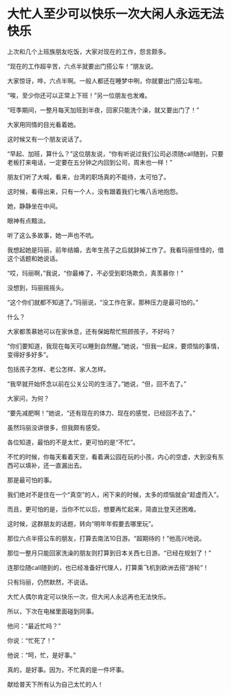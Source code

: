 # 大忙人至少可以快乐一次大闲人永远无法快乐

上次和几个上班族朋友吃饭，大家对现在的工作，怨言颇多。 

“现在的工作超辛苦，六点半就要出门搭公车！”朋友说。 

大家惊讶，哗，六点半啊。一般人都还在睡梦中咧，你就要出门搭公车啦。 

“唉，至少你还可以正常上下班！”另一位朋友也发难。 

“旺季期间，一整月每天加班到半夜，回家只能洗个澡，就又要出门了！” 

大家用同情的目光看着她。 

这时候又有一个朋友说话了。 

“早起、加班，算什么？”这位朋友说，“你有听说过我们公司必须随call随到，只要老板打来电话，一定要在五分钟之内回到公司，周末也一样！” 

朋友们听了大喊，看来，台湾的职场真的不能待，太可怕了。 

这时候，看得出来，只有一个人，没有跟着我们七嘴八舌地抱怨。 

她，静静坐在中间。 

眼神有点黯淡。 

听了这么多故事，她一声也不吭。 

我想起她是玛丽，前年结婚，去年生孩子之后就辞掉工作了。我看玛丽怪怪的，借这个话题和她说话。 

“哎，玛丽啊，”我说，“你最棒了，不必受到职场欺负，真羡慕你！” 

没想到，玛丽摇摇头。 

“这个你们就都不知道了。”玛丽说，“没工作在家，那种压力是最可怕的。” 

什么？ 

大家都羡慕她可以在家休息，还有保姆帮忙照顾孩子，不好吗？ 

“你们要知道，我现在每天可以睡到自然醒。”她说，“但我一起床，要烦恼的事情，变得好多好多”。 

包括孩子怎样、老公怎样、家人怎样。 

“我早就开始怀念以前在公关公司的生活了。”她说，“但，回不去了。” 

大家问，为何？ 

“要先减肥啊！”她说，“还有现在的体力、现在的感觉，已经回不去了。” 

虽然玛丽没讲很多，但我颇有感受。 

各位知道，最怕的不是太忙，更可怕的是“不忙”。 

不忙的时候，你每天看着天空，看着满公园在玩的小孩，内心的空虚，大到没有东西可以填补，还一直漏出去。 

那是最可怕的事。 

我们绝对不是住在一个“真空”的人，闲下来的时候，太多的烦恼就会“趁虚而入”。 

而且，更可怕的是，当你不忙以后，想要再忙起来，简直比登天还困难。 

这时候，这群朋友的话题，转向“明年年假要去哪里玩”。 

那位六点半搭公车的朋友，打算去南法10日游。“超期待的！”他高兴地说。 

那位一整月只能回家洗澡的朋友则打算到日本关西七日游。“已经在规划了！” 

连那位随call随到的，也已经准备好代理人，打算乘飞机到欧洲去搭“游轮”！ 

只有玛丽，仍然默然，不说话。 

大忙人偶尔肯定可以快乐一次，但大闲人永远再也无法快乐。 

所以，下次在电梯里面碰到同事。 

他问：“最近忙吗？” 

你说：“忙死了！” 

他说：“呵，忙，是好事。” 

真的，是好事。因为，不忙真的是一件坏事。 

献给普天下所有认为自己太忙的人！